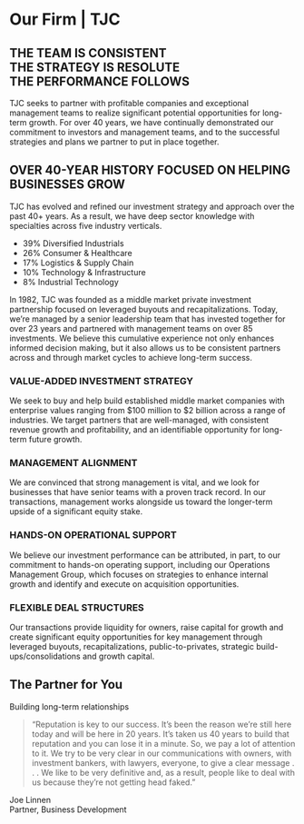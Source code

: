 # Our Firm | TJC
THE TEAM IS CONSISTENT  
THE STRATEGY IS RESOLUTE  
THE PERFORMANCE FOLLOWS
---------------------------------------------------------------------------

TJC seeks to partner with profitable companies and exceptional management teams to realize significant potential opportunities for long-term growth. For over 40 years, we have continually demonstrated our commitment to investors and management teams, and to the successful strategies and plans we partner to put in place together.

OVER 40-YEAR HISTORY FOCUSED ON HELPING BUSINESSES GROW
-------------------------------------------------------

TJC has evolved and refined our investment strategy and approach over the past 40+ years. As a result, we have deep sector knowledge with specialties across five industry verticals.

*   39% Diversified Industrials
*   26% Consumer & Healthcare
*   17% Logistics & Supply Chain
*   10% Technology & Infrastructure
*   8% Industrial Technology

In 1982, TJC was founded as a middle market private investment partnership focused on leveraged buyouts and recapitalizations. Today, we’re managed by a senior leadership team that has invested together for over 23 years and partnered with management teams on over 85 investments. We believe this cumulative experience not only enhances informed decision making, but it also allows us to be consistent partners across and through market cycles to achieve long-term success.

### VALUE-ADDED INVESTMENT STRATEGY

We seek to buy and help build established middle market companies with enterprise values ranging from $100 million to $2 billion across a range of industries. We target partners that are well-managed, with consistent revenue growth and profitability, and an identifiable opportunity for long-term future growth.

### MANAGEMENT ALIGNMENT

We are convinced that strong management is vital, and we look for businesses that have senior teams with a proven track record. In our transactions, management works alongside us toward the longer-term upside of a significant equity stake.

### HANDS-ON OPERATIONAL SUPPORT

We believe our investment performance can be attributed, in part, to our commitment to hands-on operating support, including our Operations Management Group, which focuses on strategies to enhance internal growth and identify and execute on acquisition opportunities.

### FLEXIBLE DEAL STRUCTURES

Our transactions provide liquidity for owners, raise capital for growth and create significant equity opportunities for key management through leveraged buyouts, recapitalizations, public-to-privates, strategic build-ups/consolidations and growth capital.

The Partner for You
-------------------

Building long-term relationships

> “Reputation is key to our success. It’s been the reason we’re still here today and will be here in 20 years. It’s taken us 40 years to build that reputation and you can lose it in a minute. So, we pay a lot of attention to it. We try to be very clear in our communications with owners, with investment bankers, with lawyers, everyone, to give a clear message . . . We like to be very definitive and, as a result, people like to deal with us because they’re not getting head faked.”

Joe Linnen<br>
Partner, Business Development